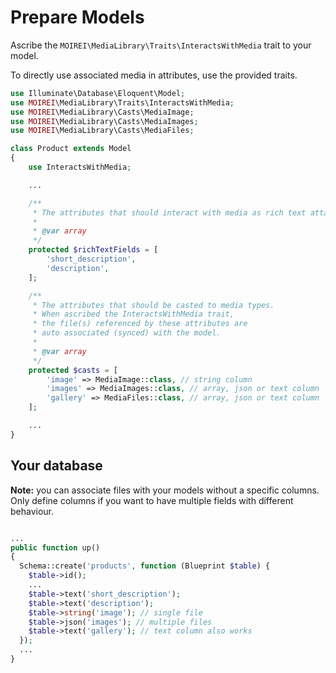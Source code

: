 # Prepare Models

Ascribe the `MOIREI\MediaLibrary\Traits\InteractsWithMedia` trait to your model.

To directly use associated media in attributes, use the provided traits.

```php
use Illuminate\Database\Eloquent\Model;
use MOIREI\MediaLibrary\Traits\InteractsWithMedia;
use MOIREI\MediaLibrary\Casts\MediaImage;
use MOIREI\MediaLibrary\Casts\MediaImages;
use MOIREI\MediaLibrary\Casts\MediaFiles;

class Product extends Model
{
    use InteractsWithMedia;

    ...

	/**
	 * The attributes that should interact with media as rich text attachable.
	 *
	 * @var array
	 */
	protected $richTextFields = [
		'short_description',
		'description',
	];

	/**
	 * The attributes that should be casted to media types.
	 * When ascribed the InteractsWithMedia trait,
	 * the file(s) referenced by these attributes are
	 * auto associated (synced) with the model.
	 *
	 * @var array
	 */
	protected $casts = [
		'image' => MediaImage::class, // string column
		'images' => MediaImages::class, // array, json or text column
		'gallery' => MediaFiles::class, // array, json or text column
	];

    ...
}
```

## Your database

**Note:** you can associate files with your models without a specific columns.
Only define columns if you want to have multiple fields with different behaviour.

```php

...
public function up()
{
  Schema::create('products', function (Blueprint $table) {
    $table->id();
    ...
    $table->text('short_description');
    $table->text('description');
    $table->string('image'); // single file
    $table->json('images'); // multiple files
    $table->text('gallery'); // text column also works
  });
  ...
}

```


